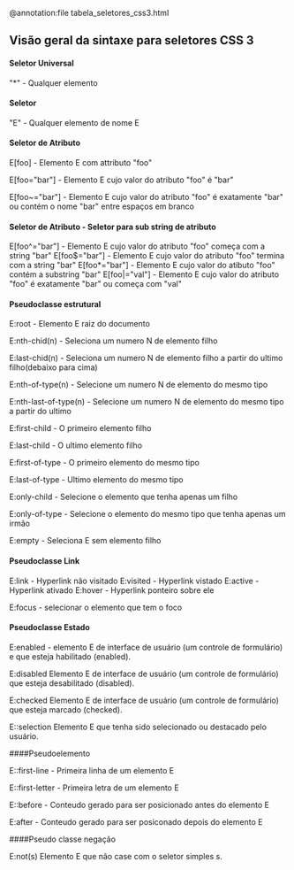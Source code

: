 
@annotation:file tabela_seletores_css3.html

## Visão geral da sintaxe para seletores CSS 3 

#### Seletor Universal
"*" - Qualquer elemento

#### Seletor
"E" - Qualquer elemento de nome E 

#### Seletor de Atributo

E[foo] - Elemento E com attributo "foo"

E[foo="bar"] - Elemento E cujo valor do atributo "foo" é "bar"

E[foo~="bar"] - Elemento E cujo valor do atributo "foo" é exatamente "bar" ou contém o nome "bar" entre espaços em branco

#### Seletor de Atributo - Seletor para sub string de atributo

E[foo^="bar"] - Elemento E cujo valor do atributo "foo" começa com a string "bar"
E[foo$="bar"] - Elemento E cujo valor do atributo "foo" termina com a string "bar"
E[foo*="bar"] - Elemento E cujo valor do atibuto "foo" contém a substring "bar"
E[foo|="val"] - Elemento E cujo valor do atributo "foo" é exatamente "bar" ou começa com "val"

#### Pseudoclasse estrutural

E:root - Elemento E raiz do documento

E:nth-chid(n) - Seleciona um numero N de elemento filho

E:last-chid(n) - Seleciona um numero N de elemento filho a partir do ultimo filho(debaixo para cima)

E:nth-of-type(n) - Selecione um numero N de elemento do mesmo tipo

E:nth-last-of-type(n) - Selecione um numero N de elemento do mesmo tipo a partir do ultimo

E:first-child - O primeiro elemento filho

E:last-child - O ultimo elemento filho

E:first-of-type - O primeiro elemento do mesmo tipo

E:last-of-type - Ultimo elemento do mesmo tipo

E:only-child - Selecione o elemento que tenha apenas um filho

E:only-of-type - Selecione o elemento do mesmo tipo que tenha apenas um irmão

E:empty - Seleciona E sem elemento filho

#### Pseudoclasse Link

E:link - Hyperlink não visitado
E:visited - Hyperlink vistado
E:active - Hyperlink ativado
E:hover - Hyperlink ponteiro sobre ele

E:focus - selecionar o elemento que tem o foco

#### Pseudoclasse Estado

E:enabled - elemento E de interface de usuário (um controle de formulário) e que esteja habilitado (enabled).

E:disabled 	Elemento E de interface de usuário (um controle de formulário) que esteja desabilitado (disabled).

E:checked 	Elemento E de interface de usuário (um controle de formulário) que esteja marcado (checked).

E::selection Elemento E que tenha sido selecionado ou destacado pelo usuário.

####Pseudoelemento

E::first-line - Primeira linha de um elemento E

E::first-letter - Primeira letra de um elemento E

E::before - Conteudo gerado para ser posicionado antes do elemento E

E:after - Conteudo gerado para ser posiconado depois do elemento E

####Pseudo classe negação 

E:not(s) Elemento E que não case com o seletor simples s.

